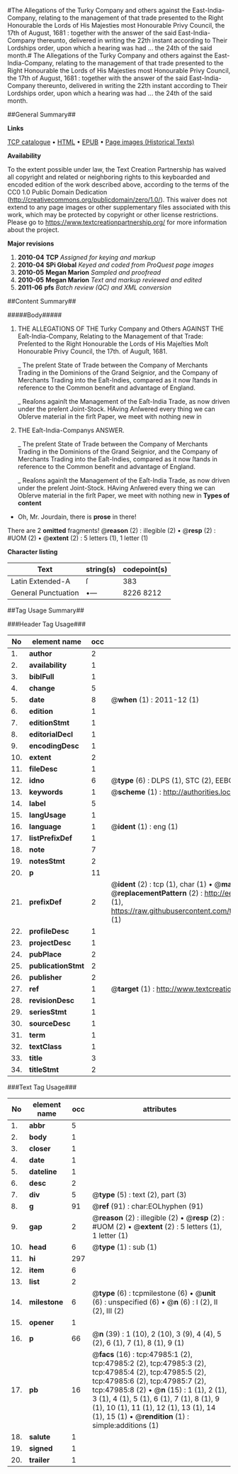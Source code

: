 #The Allegations of the Turky Company and others against the East-India-Company, relating to the management of that trade presented to the Right Honourable the Lords of His Majesties most Honourable Privy Council, the 17th of August, 1681 : together with the answer of the said East-India-Company thereunto, delivered in writing the 22th instant according to Their Lordships order, upon which a hearing was had ... the 24th of the said month.#
The Allegations of the Turky Company and others against the East-India-Company, relating to the management of that trade presented to the Right Honourable the Lords of His Majesties most Honourable Privy Council, the 17th of August, 1681 : together with the answer of the said East-India-Company thereunto, delivered in writing the 22th instant according to Their Lordships order, upon which a hearing was had ... the 24th of the said month.

##General Summary##

**Links**

[TCP catalogue](http://www.ota.ox.ac.uk/tcp/)  • 
[HTML](http://tei.it.ox.ac.uk/tcp/Texts-HTML/free/A26/A26676.html)  • 
[EPUB](http://tei.it.ox.ac.uk/tcp/Texts-EPUB/free/A26/A26676.epub) • 
[Page images (Historical Texts)](https://historicaltexts.jisc.ac.uk/eebo-11648583e)

**Availability**

To the extent possible under law, the Text Creation Partnership has waived all copyright and related or neighboring rights to this keyboarded and encoded edition of the work described above, according to the terms of the CC0 1.0 Public Domain Dedication (http://creativecommons.org/publicdomain/zero/1.0/). This waiver does not extend to any page images or other supplementary files associated with this work, which may be protected by copyright or other license restrictions. Please go to https://www.textcreationpartnership.org/ for more information about the project.

**Major revisions**

1. __2010-04__ __TCP__ *Assigned for keying and markup*
1. __2010-04__ __SPi Global__ *Keyed and coded from ProQuest page images*
1. __2010-05__ __Megan Marion__ *Sampled and proofread*
1. __2010-05__ __Megan Marion__ *Text and markup reviewed and edited*
1. __2011-06__ __pfs__ *Batch review (QC) and XML conversion*

##Content Summary##

#####Body#####

1. THE ALLEGATIONS OF THE Turky Company and Others AGAINST THE Eaſt-India-Company, Relating to the Management of that Trade: Preſented to the Right Honourable the Lords of His Majeſties Moſt Honourable Privy Council, the 17th. of Auguſt, 1681.

    _ The preſent State of Trade between the Company of Merchants Trading in the Dominions of the Grand Seignior, and the Company of Merchants Trading into the Eaſt-Indies, compared as it now ſtands in reference to the Common benefit and advantage of England.

    _ Reaſons againſt the Management of the Eaſt-India Trade, as now driven under the preſent Joint-Stock.
HAving Anſwered every thing we can Obſerve material in the firſt Paper, we meet with nothing new in 
1. THE Eaſt-India-Companys ANSWER.

    _ The preſent State of Trade between the Company of Merchants Trading in the Dominions of the Grand Seignior, and the Company of Merchants Trading into the Eaſt-Indies, compared as it now ſtands in reference to the Common benefit and advantage of England.

    _ Reaſons againſt the Management of the Eaſt-India Trade, as now driven under the preſent Joint-Stock.
HAving Anſwered every thing we can Obſerve material in the firſt Paper, we meet with nothing new in 
**Types of content**

  * Oh, Mr. Jourdain, there is **prose** in there!

There are 2 **omitted** fragments! 
 @__reason__ (2) : illegible (2)  •  @__resp__ (2) : #UOM (2)  •  @__extent__ (2) : 5 letters (1), 1 letter (1)

**Character listing**


|Text|string(s)|codepoint(s)|
|---|---|---|
|Latin Extended-A|ſ|383|
|General Punctuation|•—|8226 8212|

##Tag Usage Summary##

###Header Tag Usage###

|No|element name|occ|attributes|
|---|---|---|---|
|1.|__author__|2||
|2.|__availability__|1||
|3.|__biblFull__|1||
|4.|__change__|5||
|5.|__date__|8| @__when__ (1) : 2011-12 (1)|
|6.|__edition__|1||
|7.|__editionStmt__|1||
|8.|__editorialDecl__|1||
|9.|__encodingDesc__|1||
|10.|__extent__|2||
|11.|__fileDesc__|1||
|12.|__idno__|6| @__type__ (6) : DLPS (1), STC (2), EEBO-CITATION (1), OCLC (1), VID (1)|
|13.|__keywords__|1| @__scheme__ (1) : http://authorities.loc.gov/ (1)|
|14.|__label__|5||
|15.|__langUsage__|1||
|16.|__language__|1| @__ident__ (1) : eng (1)|
|17.|__listPrefixDef__|1||
|18.|__note__|7||
|19.|__notesStmt__|2||
|20.|__p__|11||
|21.|__prefixDef__|2| @__ident__ (2) : tcp (1), char (1)  •  @__matchPattern__ (2) : ([0-9\-]+):([0-9IVX]+) (1), (.+) (1)  •  @__replacementPattern__ (2) : http://eebo.chadwyck.com/downloadtiff?vid=$1&page=$2 (1), https://raw.githubusercontent.com/textcreationpartnership/Texts/master/tcpchars.xml#$1 (1)|
|22.|__profileDesc__|1||
|23.|__projectDesc__|1||
|24.|__pubPlace__|2||
|25.|__publicationStmt__|2||
|26.|__publisher__|2||
|27.|__ref__|1| @__target__ (1) : http://www.textcreationpartnership.org/docs/. (1)|
|28.|__revisionDesc__|1||
|29.|__seriesStmt__|1||
|30.|__sourceDesc__|1||
|31.|__term__|1||
|32.|__textClass__|1||
|33.|__title__|3||
|34.|__titleStmt__|2||


###Text Tag Usage###

|No|element name|occ|attributes|
|---|---|---|---|
|1.|__abbr__|5||
|2.|__body__|1||
|3.|__closer__|1||
|4.|__date__|1||
|5.|__dateline__|1||
|6.|__desc__|2||
|7.|__div__|5| @__type__ (5) : text (2), part (3)|
|8.|__g__|91| @__ref__ (91) : char:EOLhyphen (91)|
|9.|__gap__|2| @__reason__ (2) : illegible (2)  •  @__resp__ (2) : #UOM (2)  •  @__extent__ (2) : 5 letters (1), 1 letter (1)|
|10.|__head__|6| @__type__ (1) : sub (1)|
|11.|__hi__|297||
|12.|__item__|6||
|13.|__list__|2||
|14.|__milestone__|6| @__type__ (6) : tcpmilestone (6)  •  @__unit__ (6) : unspecified (6)  •  @__n__ (6) : I (2), II (2), III (2)|
|15.|__opener__|1||
|16.|__p__|66| @__n__ (39) : 1 (10), 2 (10), 3 (9), 4 (4), 5 (2), 6 (1), 7 (1), 8 (1), 9 (1)|
|17.|__pb__|16| @__facs__ (16) : tcp:47985:1 (2), tcp:47985:2 (2), tcp:47985:3 (2), tcp:47985:4 (2), tcp:47985:5 (2), tcp:47985:6 (2), tcp:47985:7 (2), tcp:47985:8 (2)  •  @__n__ (15) : 1 (1), 2 (1), 3 (1), 4 (1), 5 (1), 6 (1), 7 (1), 8 (1), 9 (1), 10 (1), 11 (1), 12 (1), 13 (1), 14 (1), 15 (1)  •  @__rendition__ (1) : simple:additions (1)|
|18.|__salute__|1||
|19.|__signed__|1||
|20.|__trailer__|1||
